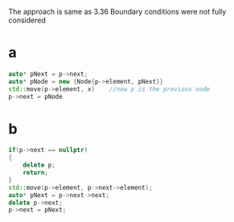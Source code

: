The approach is same as 3.36
Boundary conditions were not fully considered

# a

```cpp
auto* pNext = p->next;
auto* pNode = new {Node{p->element, pNext}}
std::move(p->element, x)    //now p is the previous node
p->next = pNode
```

# b
```cpp
if(p->next == nullptr)
{
    delete p;
    return;
}
std::move(p->element, p->next->element);
auto* pNext = p->next->next;
delete p->next;
p->next = pNext;
```